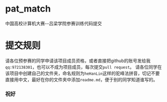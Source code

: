# pat_match
中国高校计算机大赛--吕梁学院参赛训练代码提交

# 提交规则
请各位预参赛的同学申请该项目成员资格，或者直接把github的账号发给我`qq:972138301`，也可以不成为项目成员，每次提交`pull request`。
请各位同学在该项目中创建自己的文件夹，命名规则为`heHanLin`这样的驼峰法拼音，切记不要直接用中文，最好在你的文件夹中添加`readme.md`，便于别的同学知道谁写的。

### 祝好
